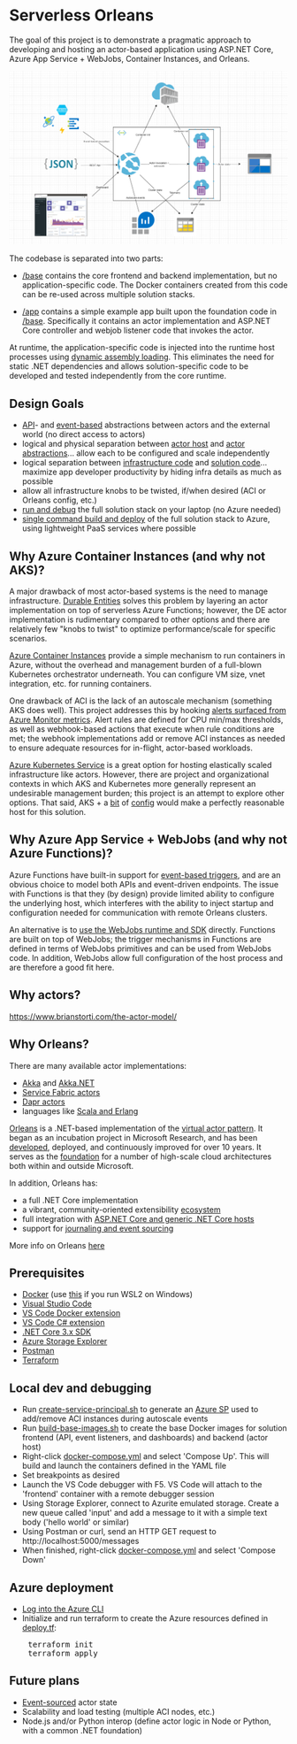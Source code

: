 # Serverless Orleans

The goal of this project is to demonstrate a pragmatic approach to developing and hosting an actor-based application using ASP.NET Core, Azure App Service + WebJobs, Container Instances, and Orleans.

![architecture](./architecture.png)

The codebase is separated into two parts:

- [/base](./base) contains the core frontend and backend implementation, but no application-specific code. The Docker containers created from this code can be re-used across multiple solution stacks.

- [/app](./app) contains a simple example app built upon the foundation code in [/base](./base). Specifically it contains an actor implementation and ASP.NET Core controller and webjob listener code that invokes the actor.

At runtime, the application-specific code is injected into the runtime host processes using [dynamic assembly loading](https://docs.microsoft.com/en-us/dotnet/api/system.reflection.assembly.loadfrom?view=netcore-3.1). This eliminates the need for static .NET dependencies and allows solution-specific code to be developed and tested independently from the core runtime.

## Design Goals

- [API](./app/message_app/MessagesController.cs)- and [event-based](./app/message_app/MessagesListener.cs) abstractions between actors and the external world (no direct access to actors)
- logical and physical separation between [actor host](./base/backend) and [actor abstractions](./base/frontend)... allow each to be configured and scale independently
- logical separation between [infrastructure code](./base) and [solution code](./app)... maximize app developer productivity by hiding infra details as much as possible
- allow all infrastructure knobs to be twisted, if/when desired (ACI or Orleans config, etc.)
- [run and debug](./docker-compose.yml) the full solution stack on your laptop (no Azure needed)
- [single command build and deploy](./deploy.tf) of the full solution stack to Azure, using lightweight PaaS services where possible

## Why Azure Container Instances (and why not AKS)?

A major drawback of most actor-based systems is the need to manage infrastructure. [Durable Entities](https://docs.microsoft.com/en-us/azure/azure-functions/durable/durable-functions-entities?tabs=csharp) solves this problem by layering an actor implementation on top of serverless Azure Functions; however, the DE actor implementation is rudimentary compared to other options and there are relatively few "knobs to twist" to optimize performance/scale for specific scenarios.

[Azure Container Instances](https://docs.microsoft.com/en-us/azure/container-instances/) provide a simple mechanism to run containers in Azure, without the overhead and management burden of a full-blown Kubernetes orchestrator underneath. You can configure VM size, vnet integration, etc. for running containers.

One drawback of ACI is the lack of an autoscale mechanism (something AKS does well). This project addresses this by hooking [alerts surfaced from Azure Monitor metrics](https://docs.microsoft.com/en-us/azure/azure-monitor/platform/alerts-metric). Alert rules are defined for CPU min/max thresholds, as well as webhook-based actions that execute when rule conditions are met; the webhook implementations add or remove ACI instances as needed to ensure adequate resources for in-flight, actor-based workloads.

[Azure Kubernetes Service](https://docs.microsoft.com/en-us/azure/aks/) is a great option for hosting elastically scaled infrastructure like actors. However, there are project and organizational contexts in which AKS and Kubernetes more generally represent an undesirable management burden; this project is an attempt to explore other options. That said, AKS + a [bit](https://docs.microsoft.com/en-us/azure/aks/cluster-autoscaler) of [config](https://docs.microsoft.com/en-us/azure/aks/tutorial-kubernetes-scale#autoscale-pods) would make a perfectly reasonable host for this solution.

## Why Azure App Service + WebJobs (and why not Azure Functions)?

Azure Functions have built-in support for [event-based triggers](https://docs.microsoft.com/en-us/azure/azure-functions/functions-triggers-bindings), and are an obvious choice to model both APIs and event-driven endpoints. The issue with Functions is that they (by design) provide limited ability to configure the underlying host, which interferes with the ability to inject startup and configuration needed for communication with remote Orleans clusters.

An alternative is to [use the WebJobs runtime and SDK](https://docs.microsoft.com/en-us/azure/app-service/webjobs-sdk-how-to) directly. Functions are built on top of WebJobs; the trigger mechanisms in Functions are defined in terms of WebJobs primitives and can be used from WebJobs code. In addition, WebJobs allow full configuration of the host process and are therefore a good fit here.

## Why actors?

https://www.brianstorti.com/the-actor-model/

## Why Orleans?

There are many available actor implementations:

- [Akka](https://akka.io/) and [Akka.NET](https://getakka.net/)
- [Service Fabric actors](https://docs.microsoft.com/en-us/azure/service-fabric/service-fabric-reliable-actors-introduction)
- [Dapr actors](https://github.com/dapr/docs/tree/master/concepts/actors#actors-in-dapr)
- languages like [Scala and Erlang](https://medium.com/@emqtt/erlang-vs-scala-5b5190326ef5)

[Orleans](https://dotnet.github.io/orleans/Documentation/index.html) is a .NET-based implementation of the [virtual actor pattern](https://www.microsoft.com/en-us/research/publication/orleans-distributed-virtual-actors-for-programmability-and-scalability/). It began as an incubation project in Microsoft Research, and has been [developed](https://github.com/dotnet/orleans), deployed, and continuously improved for over 10 years. It serves as the [foundation](https://dotnet.github.io/orleans/Community/Who-Is-Using-Orleans.html) for a number of high-scale cloud architectures both within and outside Microsoft.

In addition, Orleans has:

- a full .NET Core implementation
- a vibrant, community-oriented extensibility [ecosystem](https://github.com/OrleansContrib)
- full integration with [ASP.NET Core and generic .NET Core hosts](https://dotnet.github.io/orleans/Documentation/clusters_and_clients/configuration_guide/server_configuration.html)
- support for [journaling and event sourcing](https://dotnet.github.io/orleans/Documentation/grains/event_sourcing/index.html)

More info on Orleans [here](https://dotnet.github.io/orleans/Documentation/resources/links.html)

## Prerequisites

- [Docker](https://docs.docker.com/get-docker/) (use [this](https://docs.docker.com/docker-for-windows/wsl-tech-preview/) if you run WSL2 on Windows)
- [Visual Studio Code](https://code.visualstudio.com/download)
- [VS Code Docker extension](https://marketplace.visualstudio.com/items?itemName=ms-azuretools.vscode-docker)
- [VS Code C# extension](https://marketplace.visualstudio.com/items?itemName=ms-dotnettools.csharp)
- [.NET Core 3.x SDK](https://dotnet.microsoft.com/download)
- [Azure Storage Explorer](https://azure.microsoft.com/en-us/features/storage-explorer/)
- [Postman](https://www.postman.com/)
- [Terraform](https://learn.hashicorp.com/terraform/getting-started/install.html)

## Local dev and debugging

- Run [create-service-principal.sh](./create-service-principal.sh) to generate an [Azure SP](https://docs.microsoft.com/en-us/azure/active-directory/develop/app-objects-and-service-principals) used to add/remove ACI instances during autoscale events
- Run [build-base-images.sh](./build-base-images.sh) to create the base Docker images for solution frontend (API, event listeners, and dashboards) and backend (actor host)
- Right-click [docker-compose.yml](./docker-compose.yml) and select 'Compose Up'. This will build and launch the containers defined in the YAML file
- Set breakpoints as desired
- Launch the VS Code debugger with F5. VS Code will attach to the 'frontend' container with a remote debugger session
- Using Storage Explorer, connect to Azurite emulated storage. Create a new queue called 'input' and add a message to it with a simple text body ('hello world' or similar)
- Using Postman or curl, send an HTTP GET request to http://localhost:5000/messages
- When finished, right-click [docker-compose.yml](./docker-compose.yml) and select 'Compose Down'

## Azure deployment

- [Log into the Azure CLI](https://docs.microsoft.com/en-us/cli/azure/authenticate-azure-cli?view=azure-cli-latest)
- Initialize and run terraform to create the Azure resources defined in [deploy.tf](./deploy.tf):

 <pre>
    terraform init
    terraform apply
</pre>

## Future plans

- [Event-sourced](https://dotnet.github.io/orleans/Documentation/grains/event_sourcing/index.html) actor state
- Scalability and load testing (multiple ACI nodes, etc.)
- Node.js and/or Python interop (define actor logic in Node or Python, with a common .NET foundation)
